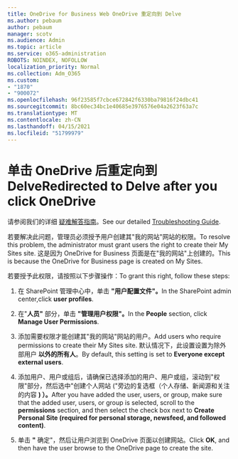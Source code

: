 ```yaml
---
title: OneDrive for Business Web OneDrive 重定向到 Delve
ms.author: pebaum
author: pebaum
manager: scotv
ms.audience: Admin
ms.topic: article
ms.service: o365-administration
ROBOTS: NOINDEX, NOFOLLOW
localization_priority: Normal
ms.collection: Adm_O365
ms.custom:
- "1870"
- "900072"
ms.openlocfilehash: 96f23585f7cbce672842f6330ba79816f24dbc41
ms.sourcegitcommit: 8bc60ec34bc1e40685e3976576e04a2623f63a7c
ms.translationtype: MT
ms.contentlocale: zh-CN
ms.lasthandoff: 04/15/2021
ms.locfileid: "51799979"
---
```

# <a name="redirected-to-delve-after-you-click-onedrive"></a><span data-ttu-id="e91ff-102">单击 OneDrive 后重定向到 Delve</span><span class="sxs-lookup"><span data-stu-id="e91ff-102">Redirected to Delve after you click OneDrive</span></span>

<span data-ttu-id="e91ff-103">请参阅我们的详细 [疑难解答指南](https://docs.microsoft.com/sharepoint/support/sites/troubleshooting-guide-for-sites-stopped-at-provisioning)。</span><span class="sxs-lookup"><span data-stu-id="e91ff-103">See our detailed [Troubleshooting Guide](https://docs.microsoft.com/sharepoint/support/sites/troubleshooting-guide-for-sites-stopped-at-provisioning).</span></span>

<span data-ttu-id="e91ff-104">若要解决此问题，管理员必须授予用户创建其"我的网站"网站的权限。</span><span class="sxs-lookup"><span data-stu-id="e91ff-104">To resolve this problem, the administrator must grant users the right to create their My Sites site.</span></span> <span data-ttu-id="e91ff-105">这是因为 OneDrive for Business 页面是在"我的网站"上创建的。</span><span class="sxs-lookup"><span data-stu-id="e91ff-105">This is because the OneDrive for Business page is created on My Sites.</span></span>

<span data-ttu-id="e91ff-106">若要授予此权限，请按照以下步骤操作：</span><span class="sxs-lookup"><span data-stu-id="e91ff-106">To grant this right, follow these steps:</span></span>

1. <span data-ttu-id="e91ff-107">在 SharePoint 管理中心中，单击 **"用户配置文件"。**</span><span class="sxs-lookup"><span data-stu-id="e91ff-107">In the SharePoint admin center,click **user profiles**.</span></span>

2. <span data-ttu-id="e91ff-108">在"**人员"** 部分，单击 **"管理用户权限"。**</span><span class="sxs-lookup"><span data-stu-id="e91ff-108">In the **People** section, click **Manage User Permissions**.</span></span>

3. <span data-ttu-id="e91ff-109">添加需要权限才能创建其"我的网站"网站的用户。</span><span class="sxs-lookup"><span data-stu-id="e91ff-109">Add users who require permissions to create their My Sites site.</span></span> <span data-ttu-id="e91ff-110">默认情况下，此设置设置为除外部用户 **以外的所有人**。</span><span class="sxs-lookup"><span data-stu-id="e91ff-110">By default, this setting is set to **Everyone except external users**.</span></span>

4. <span data-ttu-id="e91ff-111">添加用户、用户或组后，请确保已选择添加的用户、用户或组，滚动到"权限"部分，然后选中"创建个人网站 ("旁边的复选框（个人存储、新闻源和关注的内容 **) ）。**</span><span class="sxs-lookup"><span data-stu-id="e91ff-111">After you have added the user, users, or group, make sure that the added user, users, or group is selected, scroll to the **permissions** section, and then select the check box next to **Create Personal Site (required for personal storage, newsfeed, and followed content)**.</span></span>

5. <span data-ttu-id="e91ff-112">单击 **"** 确定"，然后让用户浏览到 OneDrive 页面以创建网站。</span><span class="sxs-lookup"><span data-stu-id="e91ff-112">Click **OK**, and then have the user browse to the OneDrive page to create the site.</span></span>
